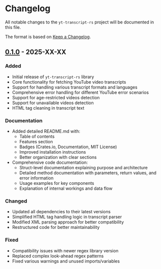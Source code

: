 # Changelog

All notable changes to the `yt-transcript-rs` project will be documented in this file.

The format is based on [Keep a Changelog](https://keepachangelog.com/en/1.0.0/).

## [0.1.0] - 2025-XX-XX

### Added
- Initial release of `yt-transcript-rs` library
- Core functionality for fetching YouTube video transcripts
- Support for handling various transcript formats and languages
- Comprehensive error handling for different YouTube error scenarios
- Support for age-restricted videos detection
- Support for unavailable videos detection
- HTML tag cleaning in transcript text

### Documentation
- Added detailed README.md with:
  - Table of contents
  - Features section
  - Badges (Crates.io, Documentation, MIT License)
  - Improved installation instructions
  - Better organization with clear sections
- Comprehensive code documentation:
  - Struct-level documentation explaining purpose and architecture
  - Detailed method documentation with parameters, return values, and error information
  - Usage examples for key components
  - Explanation of internal workings and data flow

### Changed
- Updated all dependencies to their latest versions
- Simplified HTML tag handling logic in transcript parser
- Modified XML parsing approach for better compatibility
- Restructured code for better maintainability

### Fixed
- Compatibility issues with newer regex library version
- Replaced complex look-ahead regex patterns
- Fixed various warnings and unused imports/variables

[0.1.0]: https://github.com/akinsella/yt-transcript-rs/releases/tag/v0.1.0
